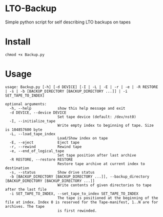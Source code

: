 # LTO-Backup
Simple python script for self describing LTO backups on tapes

# Install
    
    chmod +x Backup.py

# Usage

    usage: Backup.py [-h] [-d DEVICE] [-I | -L | -E | -r | -e | -R RESTORE | -s | -b [BACKUP_DIRECTORY [BACKUP_DIRECTORY ...]] | -i SET_TAPE_TO_INDEX]
    
    optional arguments:
      -h, --help            show this help message and exit
      -d DEVICE, --device DEVICE
                            Set tape device (default: /dev/nst0)
      -I, --initialize_tape
                            Write empty index to beginning of tape. Size is 104857600 byte
      -L, --load_tape_index
                            Load/Show index on tape
      -E, --eject           Eject tape
      -r, --rewind          Rewind tape
      -e, --end_of_logical_tape
                            Set tape position after last archive
      -R RESTORE, --restore RESTORE
                            Restore tape archive at current index to destination
      -s, --status          Show drive status
      -b [BACKUP_DIRECTORY [BACKUP_DIRECTORY ...]], --backup_directory [BACKUP_DIRECTORY [BACKUP_DIRECTORY ...]]
                            Write contents of given directories to tape after the last file
      -i SET_TAPE_TO_INDEX, --set_tape_to_index SET_TAPE_TO_INDEX
                            The tape is positioned at the beginning of the file at index. Index 0 is reserved for the Tape-manifest, 1..N are for archives. The tape
                            is first rewinded.
